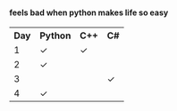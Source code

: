 <h4>feels bad when python makes life so easy</h4>

<table>
    <tr>
        <th>Day</th>
        <th>Python</th>
        <th>C++</th>
        <th>C#</th>
    </tr>
    <tr>
        <td>1</td>
        <td>✓</td>
        <td>✓</td>
        <td></td>
    </tr>
    <tr>
        <td>2</td>
        <td>✓</td>
        <td></td>
        <td></td>
    </tr>
    <tr>
        <td>3</td>
        <td></td>
        <td></td>
        <td>✓</td>
    </tr>
    <tr>
        <td>4</td>
        <td>✓</td>
        <td></td>
        <td></td>
    </tr>
</table>
